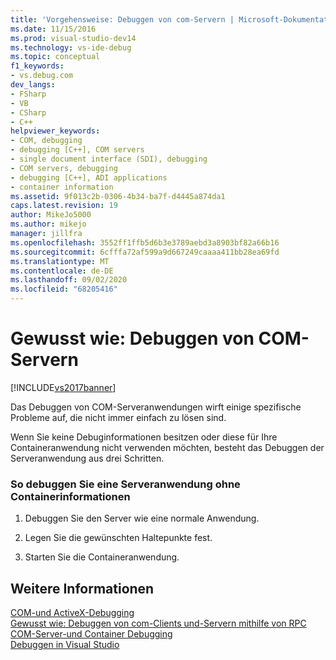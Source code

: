 ```yaml
---
title: 'Vorgehensweise: Debuggen von com-Servern | Microsoft-Dokumentation'
ms.date: 11/15/2016
ms.prod: visual-studio-dev14
ms.technology: vs-ide-debug
ms.topic: conceptual
f1_keywords:
- vs.debug.com
dev_langs:
- FSharp
- VB
- CSharp
- C++
helpviewer_keywords:
- COM, debugging
- debugging [C++], COM servers
- single document interface (SDI), debugging
- COM servers, debugging
- debugging [C++], ADI applications
- container information
ms.assetid: 9f013c2b-0306-4b34-ba7f-d4445a874da1
caps.latest.revision: 19
author: MikeJo5000
ms.author: mikejo
manager: jillfra
ms.openlocfilehash: 3552ff1ffb5d6b3e3789aebd3a8903bf82a66b16
ms.sourcegitcommit: 6cfffa72af599a9d667249caaaa411bb28ea69fd
ms.translationtype: MT
ms.contentlocale: de-DE
ms.lasthandoff: 09/02/2020
ms.locfileid: "68205416"
---
```

# <a name="how-to-debug-com-servers"></a>Gewusst wie: Debuggen von COM-Servern
[!INCLUDE[vs2017banner](../includes/vs2017banner.md)]

Das Debuggen von COM-Serveranwendungen wirft einige spezifische Probleme auf, die nicht immer einfach zu lösen sind.  
  
 Wenn Sie keine Debuginformationen besitzen oder diese für Ihre Containeranwendung nicht verwenden möchten, besteht das Debuggen der Serveranwendung aus drei Schritten.  
  
### <a name="to-debug-a-server-application-without-container-information"></a>So debuggen Sie eine Serveranwendung ohne Containerinformationen  
  
1. Debuggen Sie den Server wie eine normale Anwendung.  
  
2. Legen Sie die gewünschten Haltepunkte fest.  
  
3. Starten Sie die Containeranwendung.  
  
## <a name="see-also"></a>Weitere Informationen  
 [COM-und ActiveX-Debugging](../debugger/com-and-activex-debugging.md)   
 [Gewusst wie: Debuggen von com-Clients und-Servern mithilfe von RPC](../debugger/how-to-debug-com-clients-and-servers-using-rpc-debugging.md)   
 [COM-Server-und Container Debugging](../debugger/com-server-and-container-debugging.md)   
 [Debuggen in Visual Studio](../debugger/debugging-in-visual-studio.md)
